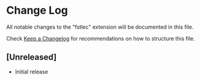 # Change Log

All notable changes to the "fstlec" extension will be documented in this file.

Check [Keep a Changelog](http://keepachangelog.com/) for recommendations on how to structure this file.

## [Unreleased]

- Initial release